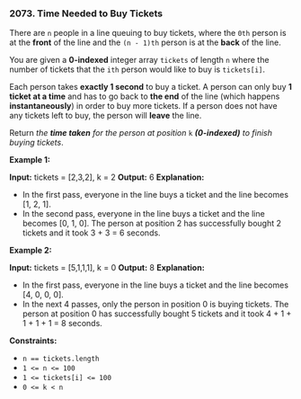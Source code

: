 ### 2073\. Time Needed to Buy Tickets

There are `n` people in a line queuing to buy tickets, where the `0th` person is at the **front** of the line and the `(n - 1)th` person is at the **back** of the line.

You are given a **0-indexed** integer array `tickets` of length `n` where the number of tickets that the `ith` person would like to buy is `tickets[i]`.

Each person takes **exactly 1 second** to buy a ticket. A person can only buy **1 ticket at a time** and has to go back to **the end** of the line (which happens **instantaneously**) in order to buy more tickets. If a person does not have any tickets left to buy, the person will **leave** the line.

Return _the **time taken** for the person at position_ `k` **_(0-indexed)_** _to finish buying tickets_.

**Example 1:**

**Input:** tickets = \[2,3,2\], k = 2
**Output:** 6
**Explanation:** 
- In the first pass, everyone in the line buys a ticket and the line becomes \[1, 2, 1\].
- In the second pass, everyone in the line buys a ticket and the line becomes \[0, 1, 0\].
The person at position 2 has successfully bought 2 tickets and it took 3 + 3 = 6 seconds.

**Example 2:**

**Input:** tickets = \[5,1,1,1\], k = 0
**Output:** 8
**Explanation:**
- In the first pass, everyone in the line buys a ticket and the line becomes \[4, 0, 0, 0\].
- In the next 4 passes, only the person in position 0 is buying tickets.
The person at position 0 has successfully bought 5 tickets and it took 4 + 1 + 1 + 1 + 1 = 8 seconds.

**Constraints:**

*   `n == tickets.length`
*   `1 <= n <= 100`
*   `1 <= tickets[i] <= 100`
*   `0 <= k < n`
